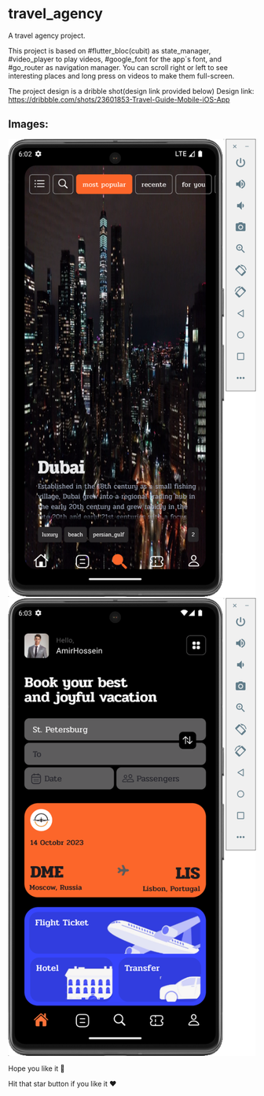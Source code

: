 # travel_agency

A travel agency project.

This project is based on #flutter_bloc(cubit) as state_manager, #video_player to play videos, #google_font for the app´s font, and #go_router as navigation manager. You can scroll right or left to see interesting places and long press on videos to make them full-screen.

The project design is a dribble shot(design link provided below)
Design link: https://dribbble.com/shots/23601853-Travel-Guide-Mobile-iOS-App

## Images:  

![Search page](doc/images/image1.png) 
![Home page](doc/images/image2.png) 



Hope you like it 🤗

Hit that star button if you like it ❤️
